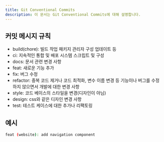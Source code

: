 ```yaml
---
title: Git Conventional Commits
description: 이 문서는 Git Conventional Commits에 대해 설명합니다.
---
```



## 커밋 메시지 규칙

- build(chore): 빌드 작업 패키지 관리자 구성 업데이트 등
- ci: 지속적인 통합 및 배포 시스템 스크립트 및 구성
- docs: 문서 관련 변경 사항
- feat: 새로운 기능 추가
- fix: 버그 수정
- refactor: 중복 코드 제거나 코드 최적화, 변수 이름 변경 등 기능이나 버그를 수정하지 않으면서 개발에 대한 변경 사항
- style: 코드 베이스의 스타일을 변경(디자인이 아님)
- design: css와 같은 디자인 변경 사항
- test: 테스트 케이스에 대한 추가나 리팩토링


## 예시


```bash
feat (website): add navigation component
```
